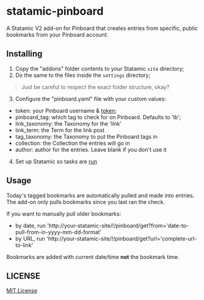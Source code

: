 statamic-pinboard
=================

A Statamic V2 add-on for Pinboard that creates entries from specific, public bookmarks from your Pinboard account.

## Installing
1. Copy the "addons" folder contents to your Statamic `site` directory;
2. Do the same to the files inside the `settings` directory;

  > Just be careful to respect the exact folder structure, okay?
3. Configure the "pinboard.yaml" file with your custom values:
  * token: your Pinboard username & [token](https://pinboard.in/settings/password);
  * pinboard_tag: which tag to check for on Pinboard. Defaults to 'lb';
  * link_taxonomy: the Taxonomy for the 'link'
  * link_term: the Term for the link post
  * tag_taxonomy: the Taxonomy to put the Pinboard tags in
  * collection: the Collection the entries will go in 
  * author: author for the entries. Leave blank if you don't use it
4. Set up Statamic so tasks are [run](http://docs.talonsbeard.com/addons/anatomy/tasks)

## Usage

Today's tagged bookmarks are automatically pulled and made into entries. The add-on only pulls bookmarks since you last ran the check.

If you want to manually pull older bookmarks:

* by date, run 'http://your-statamic-site/!/pinboard/get?from='date-to-pull-from-in-yyyy-mm-dd-format'
* by URL, run 'http://your-statamic-site/!/pinboard/get?url='complete-url-to-link'

Bookmarks are added with current date/time **not** the bookmark time.

## LICENSE

[MIT License](http://emd.mit-license.org)
